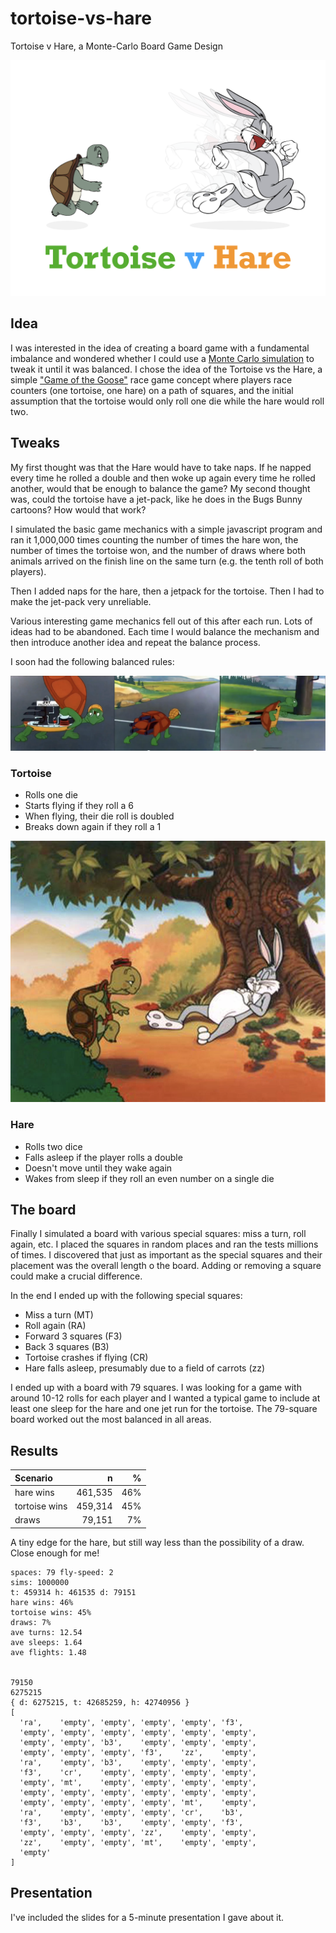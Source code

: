 # tortoise-vs-hare

Tortoise v Hare, a Monte-Carlo Board Game Design

![Tortoise v Hare](images/tvh.png)

## Idea

I was interested in the idea of creating a board game with a fundamental imbalance and wondered whether I could use a [Monte Carlo simulation](https://en.wikipedia.org/wiki/Monte_Carlo_method) to tweak it until it was balanced. I chose the idea of the Tortoise vs the Hare, a simple ["Game of the Goose"](https://en.wikipedia.org/wiki/Game_of_the_Goose) race game concept where players race counters (one tortoise, one hare) on a path of squares, and the initial assumption that the tortoise would only roll one die while the hare would roll two.

## Tweaks

My first thought was that the Hare would have to take naps. If he napped every time he rolled a double and then woke up again every time he rolled another, would that be enough to balance the game? My second thought was, could the tortoise have a jet-pack, like he does in the Bugs Bunny cartoons? How would that work?

I simulated the basic game mechanics with a simple javascript program and ran it 1,000,000 times counting the number of times the hare won, the number of times the tortoise won, and the number of draws where both animals arrived on the finish line on the same turn (e.g. the tenth roll of both players).

Then I added naps for the hare, then a jetpack for the tortoise. Then I had to make the jet-pack very unreliable.

Various interesting game mechanics fell out of this after each run. Lots of ideas had to be abandoned. Each time I would balance the mechanism and then introduce another idea and repeat the balance process.

I soon had the following balanced rules:

![Tortoise has a jet pack](images/jet.png)

### Tortoise

-   Rolls one die
-   Starts flying if they roll a 6
-   When flying, their die roll is doubled
-   Breaks down again if they roll a 1

![Hare falls asleep](images/sleep.png)

### Hare

-   Rolls two dice
-   Falls asleep if the player rolls a double
-   Doesn't move until they wake again
-   Wakes from sleep if they roll an even number on a single die

## The board

Finally I simulated a board with various special squares: miss a turn, roll again, etc. I placed the squares in random places and ran the tests millions of times. I discovered that just as important as the special squares and their placement was the overall length o the board. Adding or removing a square could make a crucial difference.

In the end I ended up with the following special squares:

-   Miss a turn (MT)
-   Roll again (RA)
-   Forward 3 squares (F3)
-   Back 3 squares (B3)
-   Tortoise crashes if flying (CR)
-   Hare falls asleep, presumably due to a field of carrots (zz)

I ended up with a board with 79 squares. I was looking for a game with around 10-12 rolls for each player and I wanted a typical game to include at least one sleep for the hare and one jet run for the tortoise. The 79-square board worked out the most balanced in all areas.

## Results

| Scenario      |       n |   % |
| :------------ | ------: | --: |
| hare wins     | 461,535 | 46% |
| tortoise wins | 459,314 | 45% |
| draws         |  79,151 |  7% |

A tiny edge for the hare, but still way less than the possibility of a draw. Close enough for me!

    spaces: 79 fly-speed: 2
    sims: 1000000
    t: 459314 h: 461535 d: 79151
    hare wins: 46%
    tortoise wins: 45%
    draws: 7%
    ave turns: 12.54
    ave sleeps: 1.64
    ave flights: 1.48


    79150
    6275215
    { d: 6275215, t: 42685259, h: 42740956 }
    [
      'ra',    'empty', 'empty', 'empty', 'empty', 'f3',
      'empty', 'empty', 'empty', 'empty', 'empty', 'empty',
      'empty', 'empty', 'b3',    'empty', 'empty', 'empty',
      'empty', 'empty', 'empty', 'f3',    'zz',    'empty',
      'ra',    'empty', 'b3',    'empty', 'empty', 'empty',
      'f3',    'cr',    'empty', 'empty', 'empty', 'empty',
      'empty', 'mt',    'empty', 'empty', 'empty', 'empty',
      'empty', 'empty', 'empty', 'empty', 'empty', 'empty',
      'empty', 'empty', 'empty', 'empty', 'mt',    'empty',
      'ra',    'empty', 'empty', 'empty', 'cr',    'b3',
      'f3',    'b3',    'b3',    'empty', 'empty', 'f3',
      'empty', 'empty', 'empty', 'zz',    'empty', 'empty',
      'zz',    'empty', 'empty', 'mt',    'empty', 'empty',
      'empty'
    ]

## Presentation

I've included the slides for a 5-minute presentation I gave about it.
